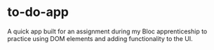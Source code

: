 # to-do-app

A quick app built for an assignment during my Bloc apprenticeship to practice using DOM elements and adding functionality to the UI.
